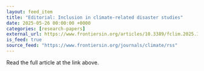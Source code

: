 ```yaml
---
layout: feed_item
title: "Editorial: Inclusion in climate-related disaster studies"
date: 2025-05-26 00:00:00 +0000
categories: [research-papers]
external_url: https://www.frontiersin.org/articles/10.3389/fclim.2025.1623663
is_feed: true
source_feed: "https://www.frontiersin.org/journals/climate/rss"
---
```


Read the full article at the link above.

